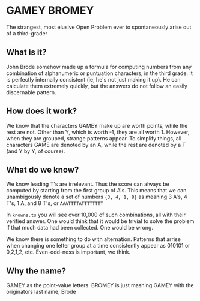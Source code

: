 # GAMEY BROMEY
The strangest, most elusive Open Problem ever to spontaneously arise out of a third-grader

## What is it?
John Brode somehow made up a formula for computing numbers from any combination of 
alphanumeric or puntuation characters, in the third grade. It is perfectly internally consistent
(ie, he's not just making it up). He can calculate them extremely quickly, but the
answers do not follow an easily discernable pattern.

## How does it work?
We know that the characters GAMEY make up are worth points, while the rest are not. Other than Y, which is 
worth -1, they are all worth 1. However, when they are grouped, strange patterns appear. To simplify things,
all characters GAME are denoted by an A, while the rest are denoted by a T (and Y by Y, of course).

## What do we know?
We know leading T's are irrelevant. Thus the score can always be computed by starting from the first
group of A's. This means that we can unambigously denote a set of numbers 
  `{3, 4, 1, 8}`
as meaning 3 A's, 4 T's, 1 A, and 8 T's, or 
  `AAATTTTATTTTTTTT`

In `knowns.ts` you will see over 10,000 of such combinations, all with their verified answer. One would 
think that it would be trivial to solve the problem if that much data had been collected. One would be wrong.

We know there is something to do with alternation. Patterns that arrise when changing one letter group 
at a time consistently appear as 010101 or 0,2,1,2, etc. Even-odd-ness is important, we think.


## Why the name?
GAMEY as the point-value letters. BROMEY is just mashing GAMEY with the originators last name, Brode
